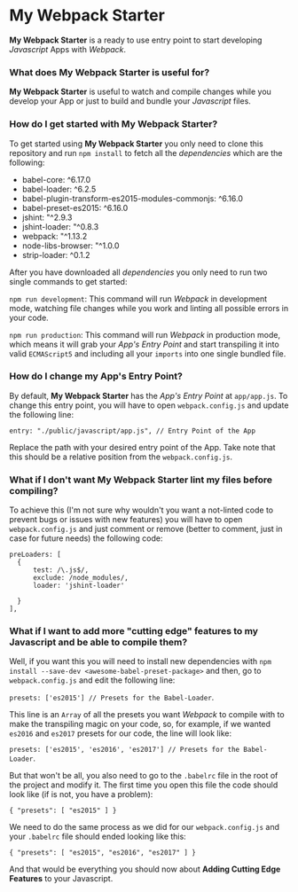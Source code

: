# My Webpack Starter

**My Webpack Starter** is a ready to use entry point to start developing *Javascript* Apps with *Webpack*.

### What does My Webpack Starter is useful for?

**My Webpack Starter** is useful to watch and compile changes while you develop your App or just to build and bundle your *Javascript* files.

### How do I get started with My Webpack Starter?

To get started using **My Webpack Starter** you only need to clone this repository and run `npm install` to fetch all the *dependencies* which are the following:

* babel-core: ^6.17.0
* babel-loader: ^6.2.5
* babel-plugin-transform-es2015-modules-commonjs: ^6.16.0
* babel-preset-es2015: ^6.16.0
* jshint: "^2.9.3
* jshint-loader: "^0.8.3
* webpack: "^1.13.2
* node-libs-browser: "^1.0.0
* strip-loader: ^0.1.2

After you have downloaded all *dependencies* you only need to run two single commands to get started:

`npm run development`: This command will run *Webpack* in development mode, watching file changes while you work and linting all possible errors in your code.

`npm run production`: This command will run *Webpack* in production mode, which means it will grab your *App's Entry Point* and start transpiling it into valid `ECMAScript5` and including all your `imports` into one single bundled file.

### How do I change my App's Entry Point?

By default, **My Webpack Starter** has the *App's Entry Point* at `app/app.js`. To change this entry point, you will have to open `webpack.config.js` and update the following line:

`entry: "./public/javascript/app.js", // Entry Point of the App`

Replace the path with your desired entry point of the App. Take note that this should be a relative position from the `webpack.config.js`.

### What if I don't want My Webpack Starter lint my files before compiling?

To achieve this (I'm not sure why wouldn't you want a not-linted code to prevent bugs or issues with new features) you will have to open `webpack.config.js` and just comment or remove (better to comment, just in case for future needs) the following code:

```
preLoaders: [
  {
      test: /\.js$/,
      exclude: /node_modules/,
      loader: 'jshint-loader'

  }
],
```

### What if I want to add more "cutting edge" features to my Javascript and be able to compile them?

Well, if you want this you will need to install new dependencies with `npm install --save-dev <awesome-babel-preset-package>` and then, go to `webpack.config.js` and edit the following line:

`presets: ['es2015'] // Presets for the Babel-Loader`.

This line is an `Array` of all the presets you want *Webpack* to compile with to make the transpiling magic on your code, so, for example, if we wanted `es2016` and `es2017` presets for our code, the line will look like:

`presets: ['es2015', 'es2016', 'es2017'] // Presets for the Babel-Loader`.

But that won't be all, you also need to go to the `.babelrc` file in the root of the project and modify it. The first time you open this file the code should look like (if is not, you have a problem):

`{ "presets": [ "es2015" ] }`

We need to do the same process as we did for our `webpack.config.js` and your `.babelrc` file should ended looking like this:

`{ "presets": [ "es2015", "es2016", "es2017" ] }`

And that would be everything you should now about **Adding Cutting Edge Features** to your Javascript.
